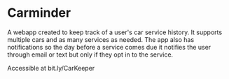 # Carminder

A webapp created to keep track of a user's car service history. It supports multiple cars and as many services as needed. The app also has notifications so the day before a service comes due it notifies the user through email or text but only if they opt in to the service.

Accessible at bit.ly/CarKeeper
